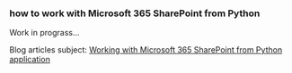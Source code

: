 ### how to work with Microsoft 365 SharePoint from Python 

Work in prograss...

Blog articles subject: [Working with Microsoft 365 SharePoint from Python application](https://vladilen.com/tag/python/)